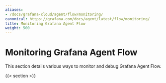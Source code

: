 ```yaml
---
aliases:
- /docs/grafana-cloud/agent/flow/monitoring/
canonical: https://grafana.com/docs/agent/latest/flow/monitoring/
title: Monitoring Grafana Agent Flow
weight: 500
---
```


# Monitoring Grafana Agent Flow

This section details various ways to monitor and debug Grafana Agent Flow.

{{< section >}}
